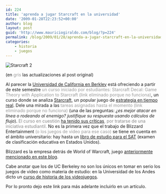 ```yaml
---
id: 224
title: 'aprenda a jugar Starcraft en la universidad'
date: '2009-01-28T22:23:52+00:00'
author: blog
layout: post
guid: 'http://www.mauriciogiraldo.com/blog/?p=224'
permalink: /blog/2009/01/28/aprenda-a-jugar-starcraft-en-la-universidad/
categories:
    - historia
    - juegos
---
```


![Starcraft 2](//www.mauriciogiraldo.com/blog/wp-content/uploads/2009/01/sc2.jpg "Starcraft 2")

(en <span style="color: #999999;">gris</span> las actualizaciones al post original)

Al parecer la [Universidad de California en Berkley](http://berkeley.edu/) está ofreciendo a partir de este semestre <span style="color: #999999;">un curso iniciado por estudiantes: Starcraft Decal: Game Theory with Application to Starcraft (link eliminado porque no funciona)</span>, un curso donde se analiza [Starcraft](http://www.blizzard.com/us/broodwar/), un popular juego de [estrategia en tiempo real](http://en.wikipedia.org/wiki/Real-time_strategy "definición (en inglés) de este tipo de juego"). Dele una mirada a las <span style="color: #999999;">tareas asignadas hasta el momento</span> <span style="color: #999999;">(link eliminado porque no funciona) </span>(una de las preguntas: *¿es mejor atacar en línea o rodeando al enemigo? justifique su respuesta usando cálculos de flujo*). <span style="color: #888888;">El curso en cuestión [ha tenido sus críticas](http://flashofsteel.com/index.php/2009/01/28/starcraft-for-credit/), por tratarse de una iniciativa estudiantil.</span> No es la primera vez que el trabajo de Blizzard Entertainment <span style="color: #999999;">(o los juegos de video para ese caso)</span> se tiene en cuenta en el ámbito universitario: hay hasta un [libro de estudio para el SAT](http://www.gamespot.com/news/blogs/sidebar/909182374/26014167/warcraft-graphic-novel-as-sat-study-aid.html) (examen de clasificación educativa en Estados Unidos).

Blizzard es la empresa detrás de World of Warcraft, juego [anteriormente mencionado en este blog](http://www.mauriciogiraldo.com/blog/2008/12/15/el-senor-de-los-tesoros/ "mga/blog: el Señor de los tesoros").

Cabe anotar que los de UC Berkeley no son los únicos en tomar en serio los juegos de video como materia de estudio: en la Universidad de los Andes dicto un [curso de historia de los videojuegos](http://designblog.uniandes.edu.co/blogs/dise3223/).

Por lo pronto dejo este link para más adelante incluirlo en un artículo.